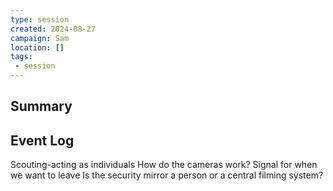 ```yaml
---
type: session
created: 2024-08-27
campaign: Sam
location: []
tags:
 - session
---
```



## Summary

## Event Log

Scouting-acting as individuals
How do the cameras work?
Signal for when we want to leave
Is the security mirror a person or a central filming system?



